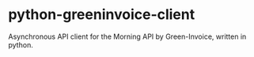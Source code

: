 # python-greeninvoice-client
Asynchronous API client for the Morning API by Green-Invoice, written in python.
